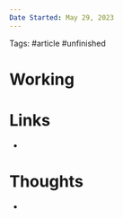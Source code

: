```yaml
---
Date Started: May 29, 2023
---
```

Tags: #article #unfinished 

# Working


# Links
- []()

# Thoughts 
- 


